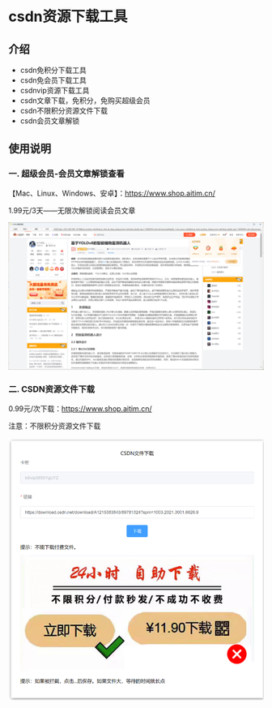 # csdn资源下载工具

## 介绍
+ csdn免积分下载工具
+ csdn免会员下载工具
+ csdnvip资源下载工具
+ csdn文章下载，免积分，免购买超级会员
+ csdn不限积分资源文件下载
+ csdn会员文章解锁



## 使用说明


### 一. 超级会员-会员文章解锁查看

【Mac、Linux、Windows、安卓】：https://www.shop.aitim.cn/

1.99元/3天——无限次解锁阅读会员文章



![alt text](image.png)


### 二. CSDN资源文件下载

0.99元/次下载：https://www.shop.aitim.cn/

注意：不限积分资源文件下载

![alt text](image-1.png)
